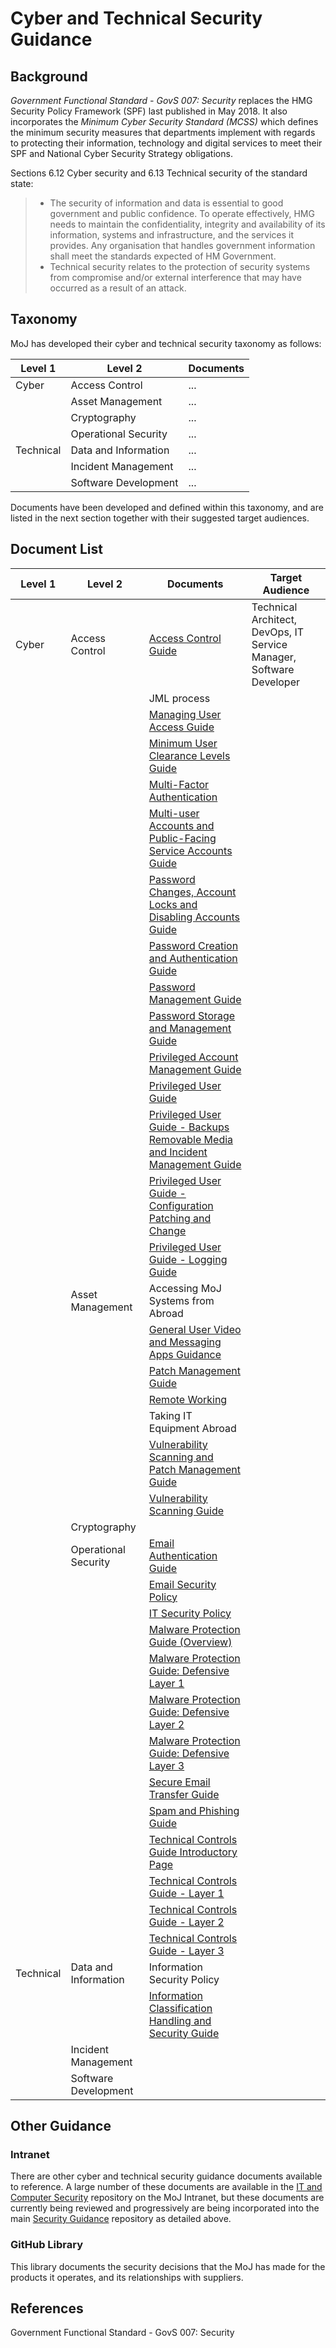 # Cyber and Technical Security Guidance

## Background

*Government Functional Standard - GovS 007: Security* replaces the HMG Security Policy Framework (SPF) last published in May 2018. It also incorporates the *Minimum Cyber Security Standard (MCSS)* which defines the minimum security measures that departments implement with regards to protecting their information, technology and digital services to meet their SPF and National Cyber Security Strategy obligations.

Sections 6.12 Cyber security and 6.13 Technical security of the standard state:

> - The security of information and data is essential to good government and public confidence. To operate effectively, HMG needs to maintain the confidentiality, integrity and availability of its information, systems and infrastructure, and the services it provides. Any organisation that handles government information shall meet the standards expected of HM Government.
> - Technical security relates to the protection of security systems from compromise and/or external interference that may have occurred as a result of an attack.

## Taxonomy

MoJ has developed their cyber and technical security taxonomy as follows:

| Level 1 | Level 2 | Documents |
| --- | --- | --- |
| Cyber | Access Control | ... |
| | Asset Management | ... |
| | Cryptography | ... |
| | Operational Security | ... |
| Technical | Data and Information | ... |
| | Incident Management | ... |
| | Software Development | ... |

Documents have been developed and defined within this taxonomy, and are listed in the next section together with their suggested target audiences.

## Document List

| Level 1 | Level 2 | Documents | Target Audience |
| --- | --- | --- | --- |
| Cyber | Access Control | [Access Control Guide](access-control-guide.md) | Technical Architect, DevOps, IT Service Manager, Software Developer |
| | | JML process | |
| | | [Managing User Access Guide](managing-user-access-guide.md) |  |
| | | [Minimum User Clearance Levels Guide](minimum-user-clearance-requirements-guide.md) | |
| | | [Multi-Factor Authentication](multi-Factor-authentication-mfa-guide.md) | |
| | | [Multi-user Accounts and Public-Facing Service Accounts Guide](multi-user-accounts-and-public-facing-service-accounts-guide.md) | |
| | | [Password Changes, Account Locks and Disabling Accounts Guide](password-changes-account-locks-and-disabling-accounts-guide.md) | |
| | | [Password Creation and Authentication Guide](password-creation-and-authentication-guide.md) | |
| | | [Password Management Guide](password-management-guide.md) | |
| | | [Password Storage and Management Guide](password-storage-and-management-guide.md) | |
| | | [Privileged Account Management Guide](privileged-account-management-guide.md) | |
| | | [Privileged User Guide](privileged-user-guide.md) | |
| | | [Privileged User Guide - Backups Removable Media and Incident Management Guide](privileged-user-backups-removable-media-and-incident-management-guide.md) | |
| | | [Privileged User Guide - Configuration Patching and Change](privileged-user-configuration-patching-and-change-management-guide.md) | |
| | | [Privileged User Guide - Logging Guide](privileged-user-logging-and-protective-monitoring-guide.md) | |
| | Asset Management | Accessing MoJ Systems from Abroad | |
| | | [General User Video and Messaging Apps Guidance](general-user-video-and-messaging-apps-guidance.md) | |
| | | [Patch Management Guide](patch-management-guide.md) | |
| | | [Remote Working](remote-working.md) | |
| | | Taking IT Equipment Abroad | |
| | | [Vulnerability Scanning and Patch Management Guide](vulnerability-scanning-and-patch-management-guide.md) | |
| | | [Vulnerability Scanning Guide](vulnerability-scanning-guide.md) | |
| | Cryptography |
| | Operational Security | [Email Authentication Guide](email-authentication-guide.md) | |
| | | [Email Security Policy](email-security-policy.md) | |
| | | [IT Security Policy](it-security-policy.md) | |
| | | [Malware Protection Guide (Overview)](malware-protection-guide-introduction.md) | |
| | | [Malware Protection Guide: Defensive Layer 1](malware-protection-guidance-defensive-layer-1.md) | |
| | | [Malware Protection Guide: Defensive Layer 2](malware-protection-guidance-defensive-layer-2.md) | |
| | | [Malware Protection Guide: Defensive Layer 3](malware-protection-guidance-defensive-layer-3.md) | |
| | | [Secure Email Transfer Guide](secure-email-transfer-guide.md) | |
| | | [Spam and Phishing Guide](spam-and-phishing-guide.md) | |
| | | [Technical Controls Guide Introductory Page](technical-security-controls-guide.md) | |
| | | [Technical Controls Guide - Layer 1](technical-security-controls-guide-defensive-layer-1.md) | |
| | | [Technical Controls Guide - Layer 2](technical-security-controls-guide-defensive-layer-2.md) | |
| | | [Technical Controls Guide - Layer 3](technical-security-controls-guide-defensive-layer-3.md) | |
| Technical | Data and Information | Information Security Policy | |
| | | [Information Classification Handling and Security Guide](information-classification-handling-and-security-guide.md) | |
| | Incident Management |
| | Software Development |

## Other Guidance

### Intranet

There are other cyber and technical security guidance documents available to reference. A large number of these documents are available in the [IT and Computer Security](https://intranet.justice.gov.uk/guidance/security/it-computer-security/) repository on the MoJ Intranet, but these documents are currently being reviewed and progressively are being incorporated into the main [Security Guidance](https://ministryofjustice.github.io/security-guidance/#moj-security--guidance) repository as detailed above.

### GitHub Library

This library documents the security decisions that the MoJ has made for the products it operates, and its relationships with suppliers.

## References

Government Functional Standard - GovS 007: Security
